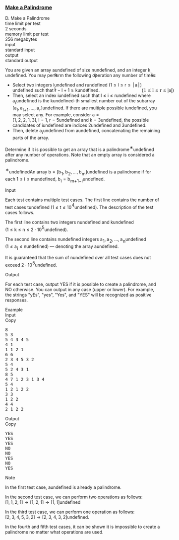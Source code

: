<h3><a href="https://codeforces.com/contest/2124/problem/D" target="_blank" rel="noopener noreferrer">Make a Palindrome</a></h3>
<div class="header"><div class="title">D. Make a Palindrome</div><div class="time-limit"><div class="property-title">time limit per test</div>2 seconds</div><div class="memory-limit"><div class="property-title">memory limit per test</div>256 megabytes</div><div class="input-file input-standard"><div class="property-title">input</div>standard input</div><div class="output-file output-standard"><div class="property-title">output</div>standard output</div></div><div><p>You are given an array <span class="MathJax_Preview" style="color: inherit;"><span class="MJXp-math" id="MJXp-Span-1"><span class="MJXp-mi MJXp-italic" id="MJXp-Span-2">a</span></span></span><span class="MathJax MathJax_Processed" id="MathJax-Element-1-Frame" tabindex="0" style=""><nobr><span class="math" id="MathJax-Span-1"><span style="display: inline-block; position: relative; width: 0em; height: 0px; font-size: 122%;"><span style="position: absolute;"><span class="mrow" id="MathJax-Span-2"><span class="mi" id="MathJax-Span-3" style="font-family: MathJax_Math-italic;">a</span></span></span></span></span></nobr></span>undefined of size <span class="MathJax_Preview" style="color: inherit;"><span class="MJXp-math" id="MJXp-Span-3"><span class="MJXp-mi MJXp-italic" id="MJXp-Span-4">n</span></span></span><span class="MathJax MathJax_Processed" id="MathJax-Element-2-Frame" tabindex="0" style=""><nobr><span class="math" id="MathJax-Span-4"><span style="display: inline-block; position: relative; width: 0em; height: 0px; font-size: 122%;"><span style="position: absolute;"><span class="mrow" id="MathJax-Span-5"><span class="mi" id="MathJax-Span-6" style="font-family: MathJax_Math-italic;">n</span></span></span></span></span></nobr></span>undefined, and an integer <span class="MathJax_Preview" style="color: inherit;"><span class="MJXp-math" id="MJXp-Span-5"><span class="MJXp-mi MJXp-italic" id="MJXp-Span-6">k</span></span></span><span class="MathJax MathJax_Processed" id="MathJax-Element-3-Frame" tabindex="0" style=""><nobr><span class="math" id="MathJax-Span-7"><span style="display: inline-block; position: relative; width: 0em; height: 0px; font-size: 122%;"><span style="position: absolute;"><span class="mrow" id="MathJax-Span-8"><span class="mi" id="MathJax-Span-9" style="font-family: MathJax_Math-italic;">k</span></span></span></span></span></nobr></span>undefined. You may perform the following operation any number of times: </p><ul> <li> Select two integers <span class="MathJax_Preview" style="color: inherit;"><span class="MJXp-math" id="MJXp-Span-7"><span class="MJXp-mi MJXp-italic" id="MJXp-Span-8">l</span></span></span><span class="MathJax MathJax_Processed" id="MathJax-Element-4-Frame" tabindex="0" style=""><nobr><span class="math" id="MathJax-Span-10"><span style="display: inline-block; position: relative; width: 0em; height: 0px; font-size: 122%;"><span style="position: absolute;"><span class="mrow" id="MathJax-Span-11"><span class="mi" id="MathJax-Span-12" style="font-family: MathJax_Math-italic;">l</span></span></span></span></span></nobr></span>undefined and <span class="MathJax_Preview" style="color: inherit;"><span class="MJXp-math" id="MJXp-Span-9"><span class="MJXp-mi MJXp-italic" id="MJXp-Span-10">r</span></span></span><span class="MathJax MathJax_Processed" id="MathJax-Element-5-Frame" tabindex="0" style=""><nobr><span class="math" id="MathJax-Span-13"><span style="display: inline-block; position: relative; width: 0em; height: 0px; font-size: 122%;"><span style="position: absolute;"><span class="mrow" id="MathJax-Span-14"><span class="mi" id="MathJax-Span-15" style="font-family: MathJax_Math-italic;">r</span></span></span></span></span></nobr></span>undefined <span class="MathJax_Preview" style="color: inherit;"><span class="MJXp-math" id="MJXp-Span-11"><span class="MJXp-mo" id="MJXp-Span-12" style="margin-left: 0em; margin-right: 0em;">(</span><span class="MJXp-mn" id="MJXp-Span-13">1</span><span class="MJXp-mo" id="MJXp-Span-14" style="margin-left: 0.333em; margin-right: 0.333em;">≤</span><span class="MJXp-mi MJXp-italic" id="MJXp-Span-15">l</span><span class="MJXp-mo" id="MJXp-Span-16" style="margin-left: 0.333em; margin-right: 0.333em;">≤</span><span class="MJXp-mi MJXp-italic" id="MJXp-Span-17">r</span><span class="MJXp-mo" id="MJXp-Span-18" style="margin-left: 0.333em; margin-right: 0.333em;">≤</span><span class="MJXp-mrow" id="MJXp-Span-19"><span class="MJXp-mo" id="MJXp-Span-20" style="margin-left: 0.167em; margin-right: 0.167em;">|</span></span><span class="MJXp-mi MJXp-italic" id="MJXp-Span-21">a</span><span class="MJXp-mrow" id="MJXp-Span-22"><span class="MJXp-mo" id="MJXp-Span-23" style="margin-left: 0.167em; margin-right: 0.167em;">|</span></span><span class="MJXp-mo" id="MJXp-Span-24" style="margin-left: 0em; margin-right: 0em;">)</span></span></span><span class="MathJax MathJax_Processed" id="MathJax-Element-6-Frame" tabindex="0" style=""><nobr><span class="math" id="MathJax-Span-16"><span style="display: inline-block; position: relative; width: 0em; height: 0px; font-size: 122%;"><span style="position: absolute;"><span class="mrow" id="MathJax-Span-17"><span class="mo" id="MathJax-Span-18" style="font-family: MathJax_Main;">(</span><span class="mn" id="MathJax-Span-19" style="font-family: MathJax_Main;">1</span><span class="mo" id="MathJax-Span-20" style="font-family: MathJax_Main; padding-left: 0.296em;">≤</span><span class="mi" id="MathJax-Span-21" style="font-family: MathJax_Math-italic; padding-left: 0.296em;">l</span><span class="mo" id="MathJax-Span-22" style="font-family: MathJax_Main; padding-left: 0.296em;">≤</span><span class="mi" id="MathJax-Span-23" style="font-family: MathJax_Math-italic; padding-left: 0.296em;">r</span><span class="mo" id="MathJax-Span-24" style="font-family: MathJax_Main; padding-left: 0.296em;">≤</span><span class="texatom" id="MathJax-Span-25" style="padding-left: 0.296em;"><span class="mrow" id="MathJax-Span-26"><span class="mo" id="MathJax-Span-27" style="font-family: MathJax_Main;">|</span></span></span><span class="mi" id="MathJax-Span-28" style="font-family: MathJax_Math-italic;">a</span><span class="texatom" id="MathJax-Span-29"><span class="mrow" id="MathJax-Span-30"><span class="mo" id="MathJax-Span-31" style="font-family: MathJax_Main;">|</span></span></span><span class="mo" id="MathJax-Span-32" style="font-family: MathJax_Main;">)</span></span></span></span></span></nobr></span>undefined such that <span class="MathJax_Preview" style="color: inherit;"><span class="MJXp-math" id="MJXp-Span-25"><span class="MJXp-mi MJXp-italic" id="MJXp-Span-26">r</span><span class="MJXp-mo" id="MJXp-Span-27" style="margin-left: 0.267em; margin-right: 0.267em;">−</span><span class="MJXp-mi MJXp-italic" id="MJXp-Span-28">l</span><span class="MJXp-mo" id="MJXp-Span-29" style="margin-left: 0.267em; margin-right: 0.267em;">+</span><span class="MJXp-mn" id="MJXp-Span-30">1</span><span class="MJXp-mo" id="MJXp-Span-31" style="margin-left: 0.333em; margin-right: 0.333em;">≥</span><span class="MJXp-mi MJXp-italic" id="MJXp-Span-32">k</span></span></span><span class="MathJax MathJax_Processing" id="MathJax-Element-7-Frame" tabindex="0"></span>undefined. </li><li> Then, select an index <span class="MathJax_Preview" style="color: inherit;"><span class="MJXp-math" id="MJXp-Span-33"><span class="MJXp-mi MJXp-italic" id="MJXp-Span-34">i</span></span></span><span class="MathJax MathJax_Processing" id="MathJax-Element-8-Frame" tabindex="0"></span>undefined such that <span class="MathJax_Preview" style="color: inherit;"><span class="MJXp-math" id="MJXp-Span-35"><span class="MJXp-mi MJXp-italic" id="MJXp-Span-36">l</span><span class="MJXp-mo" id="MJXp-Span-37" style="margin-left: 0.333em; margin-right: 0.333em;">≤</span><span class="MJXp-mi MJXp-italic" id="MJXp-Span-38">i</span><span class="MJXp-mo" id="MJXp-Span-39" style="margin-left: 0.333em; margin-right: 0.333em;">≤</span><span class="MJXp-mi MJXp-italic" id="MJXp-Span-40">r</span></span></span><span class="MathJax MathJax_Processing" id="MathJax-Element-9-Frame" tabindex="0"></span>undefined where <span class="MathJax_Preview" style="color: inherit;"><span class="MJXp-math" id="MJXp-Span-41"><span class="MJXp-msubsup" id="MJXp-Span-42"><span class="MJXp-mi MJXp-italic" id="MJXp-Span-43" style="margin-right: 0.05em;">a</span><span class="MJXp-mi MJXp-italic MJXp-script" id="MJXp-Span-44" style="vertical-align: -0.4em;">i</span></span></span></span><span class="MathJax MathJax_Processing" id="MathJax-Element-10-Frame" tabindex="0"></span>undefined is the <span class="MathJax_Preview" style="color: inherit;"><span class="MJXp-math" id="MJXp-Span-45"><span class="MJXp-mi MJXp-italic" id="MJXp-Span-46">k</span></span></span><span class="MathJax MathJax_Processing" id="MathJax-Element-11-Frame" tabindex="0"></span>undefined-th smallest number out of the subarray <span class="MathJax_Preview" style="color: inherit;"><span class="MJXp-math" id="MJXp-Span-47"><span class="MJXp-mo" id="MJXp-Span-48" style="margin-left: 0em; margin-right: 0em;">[</span><span class="MJXp-msubsup" id="MJXp-Span-49"><span class="MJXp-mi MJXp-italic" id="MJXp-Span-50" style="margin-right: 0.05em;">a</span><span class="MJXp-mi MJXp-italic MJXp-script" id="MJXp-Span-51" style="vertical-align: -0.4em;">l</span></span><span class="MJXp-mo" id="MJXp-Span-52" style="margin-left: 0em; margin-right: 0.222em;">,</span><span class="MJXp-msubsup" id="MJXp-Span-53"><span class="MJXp-mi MJXp-italic" id="MJXp-Span-54" style="margin-right: 0.05em;">a</span><span class="MJXp-mrow MJXp-script" id="MJXp-Span-55" style="vertical-align: -0.4em;"><span class="MJXp-mi MJXp-italic" id="MJXp-Span-56">l</span><span class="MJXp-mo" id="MJXp-Span-57">+</span><span class="MJXp-mn" id="MJXp-Span-58">1</span></span></span><span class="MJXp-mo" id="MJXp-Span-59" style="margin-left: 0em; margin-right: 0.222em;">,</span><span class="MJXp-mo" id="MJXp-Span-60" style="margin-left: 0em; margin-right: 0em;">…</span><span class="MJXp-mo" id="MJXp-Span-61" style="margin-left: 0em; margin-right: 0.222em;">,</span><span class="MJXp-msubsup" id="MJXp-Span-62"><span class="MJXp-mi MJXp-italic" id="MJXp-Span-63" style="margin-right: 0.05em;">a</span><span class="MJXp-mi MJXp-italic MJXp-script" id="MJXp-Span-64" style="vertical-align: -0.4em;">r</span></span><span class="MJXp-mo" id="MJXp-Span-65" style="margin-left: 0em; margin-right: 0em;">]</span></span></span><span class="MathJax MathJax_Processing" id="MathJax-Element-12-Frame" tabindex="0"></span>undefined. If there are multiple possible <span class="MathJax_Preview" style="color: inherit;"><span class="MJXp-math" id="MJXp-Span-66"><span class="MJXp-mi MJXp-italic" id="MJXp-Span-67">i</span></span></span><span class="MathJax MathJax_Processing" id="MathJax-Element-13-Frame" tabindex="0"></span>undefined, you may select any. For example, consider <span class="MathJax_Preview" style="color: inherit;"><span class="MJXp-math" id="MJXp-Span-68"><span class="MJXp-mi MJXp-italic" id="MJXp-Span-69">a</span><span class="MJXp-mo" id="MJXp-Span-70" style="margin-left: 0.333em; margin-right: 0.333em;">=</span><span class="MJXp-mo" id="MJXp-Span-71" style="margin-left: 0em; margin-right: 0em;">[</span><span class="MJXp-mn" id="MJXp-Span-72">1</span><span class="MJXp-mo" id="MJXp-Span-73" style="margin-left: 0em; margin-right: 0.222em;">,</span><span class="MJXp-mn" id="MJXp-Span-74">2</span><span class="MJXp-mo" id="MJXp-Span-75" style="margin-left: 0em; margin-right: 0.222em;">,</span><span class="MJXp-mn" id="MJXp-Span-76">2</span><span class="MJXp-mo" id="MJXp-Span-77" style="margin-left: 0em; margin-right: 0.222em;">,</span><span class="MJXp-mn" id="MJXp-Span-78">1</span><span class="MJXp-mo" id="MJXp-Span-79" style="margin-left: 0em; margin-right: 0.222em;">,</span><span class="MJXp-mn" id="MJXp-Span-80">3</span><span class="MJXp-mo" id="MJXp-Span-81" style="margin-left: 0em; margin-right: 0em;">]</span><span class="MJXp-mo" id="MJXp-Span-82" style="margin-left: 0em; margin-right: 0.222em;">,</span><span class="MJXp-mi MJXp-italic" id="MJXp-Span-83">l</span><span class="MJXp-mo" id="MJXp-Span-84" style="margin-left: 0.333em; margin-right: 0.333em;">=</span><span class="MJXp-mn" id="MJXp-Span-85">1</span><span class="MJXp-mo" id="MJXp-Span-86" style="margin-left: 0em; margin-right: 0.222em;">,</span><span class="MJXp-mi MJXp-italic" id="MJXp-Span-87">r</span><span class="MJXp-mo" id="MJXp-Span-88" style="margin-left: 0.333em; margin-right: 0.333em;">=</span><span class="MJXp-mn" id="MJXp-Span-89">5</span></span></span><span class="MathJax MathJax_Processing" id="MathJax-Element-14-Frame" tabindex="0"></span>undefined and <span class="MathJax_Preview" style="color: inherit;"><span class="MJXp-math" id="MJXp-Span-90"><span class="MJXp-mi MJXp-italic" id="MJXp-Span-91">k</span><span class="MJXp-mo" id="MJXp-Span-92" style="margin-left: 0.333em; margin-right: 0.333em;">=</span><span class="MJXp-mn" id="MJXp-Span-93">3</span></span></span><span class="MathJax MathJax_Processing" id="MathJax-Element-15-Frame" tabindex="0"></span>undefined, the possible candidates of <span class="MathJax_Preview" style="color: inherit;"><span class="MJXp-math" id="MJXp-Span-94"><span class="MJXp-mi MJXp-italic" id="MJXp-Span-95">i</span></span></span><span class="MathJax MathJax_Processing" id="MathJax-Element-16-Frame" tabindex="0"></span>undefined are indices <span class="MathJax_Preview" style="color: inherit;"><span class="MJXp-math" id="MJXp-Span-96"><span class="MJXp-mn" id="MJXp-Span-97">2</span></span></span><span class="MathJax MathJax_Processing" id="MathJax-Element-17-Frame" tabindex="0"></span>undefined and <span class="MathJax_Preview" style="color: inherit;"><span class="MJXp-math" id="MJXp-Span-98"><span class="MJXp-mn" id="MJXp-Span-99">3</span></span></span><span class="MathJax MathJax_Processing" id="MathJax-Element-18-Frame" tabindex="0"></span>undefined. </li><li> Then, delete <span class="MathJax_Preview" style="color: inherit;"><span class="MJXp-math" id="MJXp-Span-100"><span class="MJXp-msubsup" id="MJXp-Span-101"><span class="MJXp-mi MJXp-italic" id="MJXp-Span-102" style="margin-right: 0.05em;">a</span><span class="MJXp-mi MJXp-italic MJXp-script" id="MJXp-Span-103" style="vertical-align: -0.4em;">i</span></span></span></span><span class="MathJax MathJax_Processing" id="MathJax-Element-19-Frame" tabindex="0"></span>undefined from <span class="MathJax_Preview" style="color: inherit;"><span class="MJXp-math" id="MJXp-Span-104"><span class="MJXp-mi MJXp-italic" id="MJXp-Span-105">a</span></span></span><span class="MathJax MathJax_Processing" id="MathJax-Element-20-Frame" tabindex="0"></span>undefined, concatenating the remaining parts of the array. </li></ul><p>Determine if it is possible to get an array that is a palindrome<span class="MathJax_Preview" style="color: inherit;"><span class="MJXp-math" id="MJXp-Span-106"><span class="MJXp-msubsup" id="MJXp-Span-107"><span class="MJXp-mi" id="MJXp-Span-108" style="margin-right: 0.05em;"></span><span class="MJXp-mrow MJXp-script" id="MJXp-Span-109" style="vertical-align: 0.5em;"><span class="MJXp-mtext" id="MJXp-Span-110">∗</span></span></span></span></span><span class="MathJax MathJax_Processing" id="MathJax-Element-21-Frame" tabindex="0"></span>undefined after any number of operations. Note that an empty array is considered a palindrome. </p><div class="statement-footnote"><p><span class="MathJax_Preview" style="color: inherit;"><span class="MJXp-math" id="MJXp-Span-111"><span class="MJXp-msubsup" id="MJXp-Span-112"><span class="MJXp-mi" id="MJXp-Span-113" style="margin-right: 0.05em;"></span><span class="MJXp-mrow MJXp-script" id="MJXp-Span-114" style="vertical-align: 0.5em;"><span class="MJXp-mtext" id="MJXp-Span-115">∗</span></span></span></span></span><span class="MathJax MathJax_Processing" id="MathJax-Element-22-Frame" tabindex="0"></span>undefinedAn array <span class="MathJax_Preview" style="color: inherit;"><span class="MJXp-math" id="MJXp-Span-116"><span class="MJXp-mi MJXp-italic" id="MJXp-Span-117">b</span><span class="MJXp-mo" id="MJXp-Span-118" style="margin-left: 0.333em; margin-right: 0.333em;">=</span><span class="MJXp-mo" id="MJXp-Span-119" style="margin-left: 0em; margin-right: 0em;">[</span><span class="MJXp-msubsup" id="MJXp-Span-120"><span class="MJXp-mi MJXp-italic" id="MJXp-Span-121" style="margin-right: 0.05em;">b</span><span class="MJXp-mn MJXp-script" id="MJXp-Span-122" style="vertical-align: -0.4em;">1</span></span><span class="MJXp-mo" id="MJXp-Span-123" style="margin-left: 0em; margin-right: 0.222em;">,</span><span class="MJXp-msubsup" id="MJXp-Span-124"><span class="MJXp-mi MJXp-italic" id="MJXp-Span-125" style="margin-right: 0.05em;">b</span><span class="MJXp-mn MJXp-script" id="MJXp-Span-126" style="vertical-align: -0.4em;">2</span></span><span class="MJXp-mo" id="MJXp-Span-127" style="margin-left: 0em; margin-right: 0.222em;">,</span><span class="MJXp-mo" id="MJXp-Span-128" style="margin-left: 0em; margin-right: 0em;">…</span><span class="MJXp-mo" id="MJXp-Span-129" style="margin-left: 0em; margin-right: 0.222em;">,</span><span class="MJXp-msubsup" id="MJXp-Span-130"><span class="MJXp-mi MJXp-italic" id="MJXp-Span-131" style="margin-right: 0.05em;">b</span><span class="MJXp-mi MJXp-italic MJXp-script" id="MJXp-Span-132" style="vertical-align: -0.4em;">m</span></span><span class="MJXp-mo" id="MJXp-Span-133" style="margin-left: 0em; margin-right: 0em;">]</span></span></span><span class="MathJax MathJax_Processing" id="MathJax-Element-23-Frame" tabindex="0"></span>undefined is a palindrome if for each <span class="MathJax_Preview" style="color: inherit;"><span class="MJXp-math" id="MJXp-Span-134"><span class="MJXp-mn" id="MJXp-Span-135">1</span><span class="MJXp-mo" id="MJXp-Span-136" style="margin-left: 0.333em; margin-right: 0.333em;">≤</span><span class="MJXp-mi MJXp-italic" id="MJXp-Span-137">i</span><span class="MJXp-mo" id="MJXp-Span-138" style="margin-left: 0.333em; margin-right: 0.333em;">≤</span><span class="MJXp-mi MJXp-italic" id="MJXp-Span-139">m</span></span></span><span class="MathJax MathJax_Processing" id="MathJax-Element-24-Frame" tabindex="0"></span>undefined, <span class="MathJax_Preview" style="color: inherit;"><span class="MJXp-math" id="MJXp-Span-140"><span class="MJXp-msubsup" id="MJXp-Span-141"><span class="MJXp-mi MJXp-italic" id="MJXp-Span-142" style="margin-right: 0.05em;">b</span><span class="MJXp-mi MJXp-italic MJXp-script" id="MJXp-Span-143" style="vertical-align: -0.4em;">i</span></span><span class="MJXp-mo" id="MJXp-Span-144" style="margin-left: 0.333em; margin-right: 0.333em;">=</span><span class="MJXp-msubsup" id="MJXp-Span-145"><span class="MJXp-mi MJXp-italic" id="MJXp-Span-146" style="margin-right: 0.05em;">b</span><span class="MJXp-mrow MJXp-script" id="MJXp-Span-147" style="vertical-align: -0.4em;"><span class="MJXp-mi MJXp-italic" id="MJXp-Span-148">m</span><span class="MJXp-mo" id="MJXp-Span-149">+</span><span class="MJXp-mn" id="MJXp-Span-150">1</span><span class="MJXp-mo" id="MJXp-Span-151">−</span><span class="MJXp-mi MJXp-italic" id="MJXp-Span-152">i</span></span></span></span></span><span class="MathJax MathJax_Processing" id="MathJax-Element-25-Frame" tabindex="0"></span>undefined.</p></div></div><div class="input-specification"><div class="section-title">Input</div><p>Each test contains multiple test cases. The first line contains the number of test cases <span class="MathJax_Preview" style="color: inherit;"><span class="MJXp-math" id="MJXp-Span-153"><span class="MJXp-mi MJXp-italic" id="MJXp-Span-154">t</span></span></span><span class="MathJax MathJax_Processing" id="MathJax-Element-26-Frame" tabindex="0"></span>undefined (<span class="MathJax_Preview" style="color: inherit;"><span class="MJXp-math" id="MJXp-Span-155"><span class="MJXp-mn" id="MJXp-Span-156">1</span><span class="MJXp-mo" id="MJXp-Span-157" style="margin-left: 0.333em; margin-right: 0.333em;">≤</span><span class="MJXp-mi MJXp-italic" id="MJXp-Span-158">t</span><span class="MJXp-mo" id="MJXp-Span-159" style="margin-left: 0.333em; margin-right: 0.333em;">≤</span><span class="MJXp-msubsup" id="MJXp-Span-160"><span class="MJXp-mn" id="MJXp-Span-161" style="margin-right: 0.05em;">10</span><span class="MJXp-mn MJXp-script" id="MJXp-Span-162" style="vertical-align: 0.5em;">4</span></span></span></span><span class="MathJax MathJax_Processing" id="MathJax-Element-27-Frame" tabindex="0"></span>undefined). The description of the test cases follows. </p><p>The first line contains two integers <span class="MathJax_Preview" style="color: inherit;"><span class="MJXp-math" id="MJXp-Span-163"><span class="MJXp-mi MJXp-italic" id="MJXp-Span-164">n</span></span></span><span class="MathJax MathJax_Processing" id="MathJax-Element-28-Frame" tabindex="0"></span>undefined and <span class="MathJax_Preview" style="color: inherit;"><span class="MJXp-math" id="MJXp-Span-165"><span class="MJXp-mi MJXp-italic" id="MJXp-Span-166">k</span></span></span><span class="MathJax MathJax_Processing" id="MathJax-Element-29-Frame" tabindex="0"></span>undefined (<span class="MathJax_Preview" style="color: inherit;"><span class="MJXp-math" id="MJXp-Span-167"><span class="MJXp-mn" id="MJXp-Span-168">1</span><span class="MJXp-mo" id="MJXp-Span-169" style="margin-left: 0.333em; margin-right: 0.333em;">≤</span><span class="MJXp-mi MJXp-italic" id="MJXp-Span-170">k</span><span class="MJXp-mo" id="MJXp-Span-171" style="margin-left: 0.333em; margin-right: 0.333em;">≤</span><span class="MJXp-mi MJXp-italic" id="MJXp-Span-172">n</span><span class="MJXp-mo" id="MJXp-Span-173" style="margin-left: 0.333em; margin-right: 0.333em;">≤</span><span class="MJXp-mn" id="MJXp-Span-174">2</span><span class="MJXp-mo" id="MJXp-Span-175" style="margin-left: 0.267em; margin-right: 0.267em;">⋅</span><span class="MJXp-msubsup" id="MJXp-Span-176"><span class="MJXp-mn" id="MJXp-Span-177" style="margin-right: 0.05em;">10</span><span class="MJXp-mn MJXp-script" id="MJXp-Span-178" style="vertical-align: 0.5em;">5</span></span></span></span><span class="MathJax MathJax_Processing" id="MathJax-Element-30-Frame" tabindex="0"></span>undefined).</p><p>The second line contains <span class="MathJax_Preview" style="color: inherit;"><span class="MJXp-math" id="MJXp-Span-179"><span class="MJXp-mi MJXp-italic" id="MJXp-Span-180">n</span></span></span><span class="MathJax MathJax_Processing" id="MathJax-Element-31-Frame" tabindex="0"></span>undefined integers <span class="MathJax_Preview" style="color: inherit;"><span class="MJXp-math" id="MJXp-Span-181"><span class="MJXp-msubsup" id="MJXp-Span-182"><span class="MJXp-mi MJXp-italic" id="MJXp-Span-183" style="margin-right: 0.05em;">a</span><span class="MJXp-mn MJXp-script" id="MJXp-Span-184" style="vertical-align: -0.4em;">1</span></span><span class="MJXp-mo" id="MJXp-Span-185" style="margin-left: 0em; margin-right: 0.222em;">,</span><span class="MJXp-msubsup" id="MJXp-Span-186"><span class="MJXp-mi MJXp-italic" id="MJXp-Span-187" style="margin-right: 0.05em;">a</span><span class="MJXp-mn MJXp-script" id="MJXp-Span-188" style="vertical-align: -0.4em;">2</span></span><span class="MJXp-mo" id="MJXp-Span-189" style="margin-left: 0em; margin-right: 0.222em;">,</span><span class="MJXp-mo" id="MJXp-Span-190" style="margin-left: 0em; margin-right: 0em;">…</span><span class="MJXp-mo" id="MJXp-Span-191" style="margin-left: 0em; margin-right: 0.222em;">,</span><span class="MJXp-msubsup" id="MJXp-Span-192"><span class="MJXp-mi MJXp-italic" id="MJXp-Span-193" style="margin-right: 0.05em;">a</span><span class="MJXp-mi MJXp-italic MJXp-script" id="MJXp-Span-194" style="vertical-align: -0.4em;">n</span></span></span></span><span class="MathJax MathJax_Processing" id="MathJax-Element-32-Frame" tabindex="0"></span>undefined (<span class="MathJax_Preview" style="color: inherit;"><span class="MJXp-math" id="MJXp-Span-195"><span class="MJXp-mn" id="MJXp-Span-196">1</span><span class="MJXp-mo" id="MJXp-Span-197" style="margin-left: 0.333em; margin-right: 0.333em;">≤</span><span class="MJXp-msubsup" id="MJXp-Span-198"><span class="MJXp-mi MJXp-italic" id="MJXp-Span-199" style="margin-right: 0.05em;">a</span><span class="MJXp-mi MJXp-italic MJXp-script" id="MJXp-Span-200" style="vertical-align: -0.4em;">i</span></span><span class="MJXp-mo" id="MJXp-Span-201" style="margin-left: 0.333em; margin-right: 0.333em;">≤</span><span class="MJXp-mi MJXp-italic" id="MJXp-Span-202">n</span></span></span><span class="MathJax MathJax_Processing" id="MathJax-Element-33-Frame" tabindex="0"></span>undefined)&nbsp;— denoting the array <span class="MathJax_Preview" style="color: inherit;"><span class="MJXp-math" id="MJXp-Span-203"><span class="MJXp-mi MJXp-italic" id="MJXp-Span-204">a</span></span></span><span class="MathJax MathJax_Processing" id="MathJax-Element-34-Frame" tabindex="0"></span>undefined.</p><p>It is guaranteed that the sum of <span class="MathJax_Preview" style="color: inherit;"><span class="MJXp-math" id="MJXp-Span-205"><span class="MJXp-mi MJXp-italic" id="MJXp-Span-206">n</span></span></span><span class="MathJax MathJax_Processing" id="MathJax-Element-35-Frame" tabindex="0"></span>undefined over all test cases does not exceed <span class="MathJax_Preview" style="color: inherit;"><span class="MJXp-math" id="MJXp-Span-207"><span class="MJXp-mn" id="MJXp-Span-208">2</span><span class="MJXp-mo" id="MJXp-Span-209" style="margin-left: 0.267em; margin-right: 0.267em;">⋅</span><span class="MJXp-msubsup" id="MJXp-Span-210"><span class="MJXp-mn" id="MJXp-Span-211" style="margin-right: 0.05em;">10</span><span class="MJXp-mn MJXp-script" id="MJXp-Span-212" style="vertical-align: 0.5em;">5</span></span></span></span><span class="MathJax MathJax_Processing" id="MathJax-Element-36-Frame" tabindex="0"></span>undefined.</p></div><div class="output-specification"><div class="section-title">Output</div><p>For each test case, output <span class="tex-font-style-tt">YES</span> if it is possible to create a palindrome, and <span class="tex-font-style-tt">NO</span> otherwise. You can output in any case (upper or lower). For example, the strings <span class="tex-font-style-tt">"yEs"</span>, <span class="tex-font-style-tt">"yes"</span>, <span class="tex-font-style-tt">"Yes"</span>, and <span class="tex-font-style-tt">"YES"</span> will be recognized as positive responses.</p></div><div class="sample-tests"><div class="section-title">Example</div><div class="sample-test"><div class="input"><div class="title">Input<div title="Copy" data-clipboard-target="#id003860931193784136" id="id0038765854791593" class="input-output-copier">Copy</div></div><pre id="id003860931193784136"><div class="test-example-line test-example-line-even test-example-line-0">8</div><div class="test-example-line test-example-line-odd test-example-line-1">5 3</div><div class="test-example-line test-example-line-odd test-example-line-1">5 4 3 4 5</div><div class="test-example-line test-example-line-even test-example-line-2">4 1</div><div class="test-example-line test-example-line-even test-example-line-2">1 1 2 1</div><div class="test-example-line test-example-line-odd test-example-line-3">6 6</div><div class="test-example-line test-example-line-odd test-example-line-3">2 3 4 5 3 2</div><div class="test-example-line test-example-line-even test-example-line-4">5 4</div><div class="test-example-line test-example-line-even test-example-line-4">5 2 4 3 1</div><div class="test-example-line test-example-line-odd test-example-line-5">8 5</div><div class="test-example-line test-example-line-odd test-example-line-5">4 7 1 2 3 1 3 4</div><div class="test-example-line test-example-line-even test-example-line-6">5 4</div><div class="test-example-line test-example-line-even test-example-line-6">1 2 1 2 2</div><div class="test-example-line test-example-line-odd test-example-line-7">3 3</div><div class="test-example-line test-example-line-odd test-example-line-7">1 2 2</div><div class="test-example-line test-example-line-even test-example-line-8">4 4</div><div class="test-example-line test-example-line-even test-example-line-8">2 1 2 2</div></pre></div><div class="output"><div class="title">Output<div title="Copy" data-clipboard-target="#id009836083623352572" id="id007021905384951369" class="input-output-copier">Copy</div></div><pre id="id009836083623352572">YES
YES
YES
NO
NO
YES
NO
YES
</pre></div></div></div><div class="note"><div class="section-title">Note</div><p>In the first test case, <span class="MathJax_Preview" style="color: inherit;"><span class="MJXp-math" id="MJXp-Span-213"><span class="MJXp-mi MJXp-italic" id="MJXp-Span-214">a</span></span></span><span class="MathJax MathJax_Processing" id="MathJax-Element-37-Frame" tabindex="0"></span>undefined is already a palindrome.</p><p>In the second test case, we can perform two operations as follows: <span class="MathJax_Preview" style="color: inherit;"><span class="MJXp-math" id="MJXp-Span-215"><span class="MJXp-mo" id="MJXp-Span-216" style="margin-left: 0em; margin-right: 0em;">[</span><span class="MJXp-mrow" id="MJXp-Span-217"><span class="MJXp-mn MJXp-bold" id="MJXp-Span-218">1</span><span class="MJXp-mo MJXp-bold" id="MJXp-Span-219" style="margin-left: 0em; margin-right: 0.222em;">,</span><span class="MJXp-mn MJXp-bold" id="MJXp-Span-220">1</span></span><span class="MJXp-mo" id="MJXp-Span-221" style="margin-left: 0em; margin-right: 0.222em;">,</span><span class="MJXp-mn" id="MJXp-Span-222">2</span><span class="MJXp-mo" id="MJXp-Span-223" style="margin-left: 0em; margin-right: 0.222em;">,</span><span class="MJXp-mn" id="MJXp-Span-224">1</span><span class="MJXp-mo" id="MJXp-Span-225" style="margin-left: 0em; margin-right: 0em;">]</span><span class="MJXp-mo" id="MJXp-Span-226" style="margin-left: 0.333em; margin-right: 0.333em;">→</span><span class="MJXp-mo" id="MJXp-Span-227" style="margin-left: 0em; margin-right: 0em;">[</span><span class="MJXp-mn" id="MJXp-Span-228">1</span><span class="MJXp-mo" id="MJXp-Span-229" style="margin-left: 0em; margin-right: 0.222em;">,</span><span class="MJXp-mrow" id="MJXp-Span-230"><span class="MJXp-mn MJXp-bold" id="MJXp-Span-231">2</span></span><span class="MJXp-mo" id="MJXp-Span-232" style="margin-left: 0em; margin-right: 0.222em;">,</span><span class="MJXp-mn" id="MJXp-Span-233">1</span><span class="MJXp-mo" id="MJXp-Span-234" style="margin-left: 0em; margin-right: 0em;">]</span><span class="MJXp-mo" id="MJXp-Span-235" style="margin-left: 0.333em; margin-right: 0.333em;">→</span><span class="MJXp-mo" id="MJXp-Span-236" style="margin-left: 0em; margin-right: 0em;">[</span><span class="MJXp-mn" id="MJXp-Span-237">1</span><span class="MJXp-mo" id="MJXp-Span-238" style="margin-left: 0em; margin-right: 0.222em;">,</span><span class="MJXp-mn" id="MJXp-Span-239">1</span><span class="MJXp-mo" id="MJXp-Span-240" style="margin-left: 0em; margin-right: 0em;">]</span></span></span><span class="MathJax MathJax_Processing" id="MathJax-Element-38-Frame" tabindex="0"></span>undefined</p><p>In the third test case, we can perform one operation as follows: <span class="MathJax_Preview" style="color: inherit;"><span class="MJXp-math" id="MJXp-Span-241"><span class="MJXp-mo" id="MJXp-Span-242" style="margin-left: 0em; margin-right: 0em;">[</span><span class="MJXp-mrow" id="MJXp-Span-243"><span class="MJXp-mn MJXp-bold" id="MJXp-Span-244">2</span><span class="MJXp-mo MJXp-bold" id="MJXp-Span-245" style="margin-left: 0em; margin-right: 0.222em;">,</span><span class="MJXp-mn MJXp-bold" id="MJXp-Span-246">3</span><span class="MJXp-mo MJXp-bold" id="MJXp-Span-247" style="margin-left: 0em; margin-right: 0.222em;">,</span><span class="MJXp-mn MJXp-bold" id="MJXp-Span-248">4</span><span class="MJXp-mo MJXp-bold" id="MJXp-Span-249" style="margin-left: 0em; margin-right: 0.222em;">,</span><span class="MJXp-mn MJXp-bold" id="MJXp-Span-250">5</span><span class="MJXp-mo MJXp-bold" id="MJXp-Span-251" style="margin-left: 0em; margin-right: 0.222em;">,</span><span class="MJXp-mn MJXp-bold" id="MJXp-Span-252">3</span><span class="MJXp-mo MJXp-bold" id="MJXp-Span-253" style="margin-left: 0em; margin-right: 0.222em;">,</span><span class="MJXp-mn MJXp-bold" id="MJXp-Span-254">2</span></span><span class="MJXp-mo" id="MJXp-Span-255" style="margin-left: 0em; margin-right: 0em;">]</span><span class="MJXp-mo" id="MJXp-Span-256" style="margin-left: 0.333em; margin-right: 0.333em;">→</span><span class="MJXp-mo" id="MJXp-Span-257" style="margin-left: 0em; margin-right: 0em;">[</span><span class="MJXp-mn" id="MJXp-Span-258">2</span><span class="MJXp-mo" id="MJXp-Span-259" style="margin-left: 0em; margin-right: 0.222em;">,</span><span class="MJXp-mn" id="MJXp-Span-260">3</span><span class="MJXp-mo" id="MJXp-Span-261" style="margin-left: 0em; margin-right: 0.222em;">,</span><span class="MJXp-mn" id="MJXp-Span-262">4</span><span class="MJXp-mo" id="MJXp-Span-263" style="margin-left: 0em; margin-right: 0.222em;">,</span><span class="MJXp-mn" id="MJXp-Span-264">3</span><span class="MJXp-mo" id="MJXp-Span-265" style="margin-left: 0em; margin-right: 0.222em;">,</span><span class="MJXp-mn" id="MJXp-Span-266">2</span><span class="MJXp-mo" id="MJXp-Span-267" style="margin-left: 0em; margin-right: 0em;">]</span></span></span><span class="MathJax MathJax_Processing" id="MathJax-Element-39-Frame" tabindex="0"></span>undefined.</p><p>In the fourth and fifth test cases, it can be shown it is impossible to create a palindrome no matter what operations are used.</p></div>